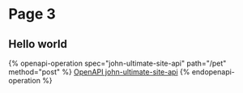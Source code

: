 # Page 3

## Hello world

{% openapi-operation spec="john-ultimate-site-api" path="/pet" method="post" %}
[OpenAPI john-ultimate-site-api](https://4401d86825a13bf607936cc3a9f3897a.r2.cloudflarestorage.com/gitbook-x-prod-openapi/raw/289620dcbe0f207f8c2c9dbc466e7aac8948e992052a473eb1a91bc3bd0c3538.json?X-Amz-Algorithm=AWS4-HMAC-SHA256&X-Amz-Content-Sha256=UNSIGNED-PAYLOAD&X-Amz-Credential=dce48141f43c0191a2ad043a6888781c%2F20251016%2Fauto%2Fs3%2Faws4_request&X-Amz-Date=20251016T094801Z&X-Amz-Expires=172800&X-Amz-Signature=eec27848d4dc563c730c8b9198723970a72da942f52cb236990772cfc81c5897&X-Amz-SignedHeaders=host&x-amz-checksum-mode=ENABLED&x-id=GetObject)
{% endopenapi-operation %}
